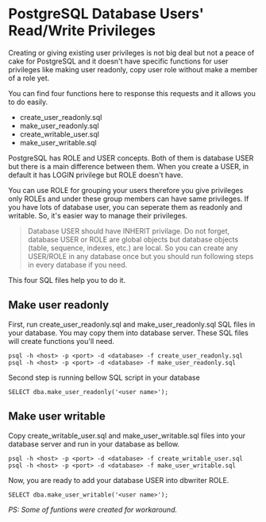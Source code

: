 # PostgreSQL Database Users' Read/Write Privileges

Creating or giving existing user privileges is not big deal but not a peace of cake for PostgreSQL and it doesn't have specific functions for user privileges like making user readonly, copy user role without make a member of a role yet.  

You can find four functions here to response this requests and it allows you to do easily.

- create_user_readonly.sql
- make_user_readonly.sql
- create_writable_user.sql
- make_user_writable.sql

PostgreSQL has ROLE and USER concepts. Both of them is database USER but there is a main difference between them. When you create a USER, in default it has LOGIN privilege but ROLE doesn't have.

You can use ROLE for grouping your users therefore you give privileges only ROLEs and under these group members can have same privileges. If you have lots of database user, you can seperate them as readonly and writable. So, it's easier way to manage their privileges.

>Database USER should have INHERIT privilage. 
>Do not forget, database USER or ROLE are global objects but database objects (table, sequence, indexes, etc.) are local. So you can create any USER/ROLE in any database once but you should run following steps in every database if you need.

This four SQL files help you to do it.

## Make user readonly

First, run create_user_readonly.sql and make_user_readonly.sql SQL files in your database. You may copy them into database server. These SQL files will create functions you'll need.

```
psql -h <host> -p <port> -d <database> -f create_user_readonly.sql
psql -h <host> -p <port> -d <database> -f make_user_readonly.sql
```

Second step is running bellow SQL script in your database

```
SELECT dba.make_user_readonly('<user name>'); 
```

## Make user writable

Copy create_writable_user.sql and make_user_writable.sql files into your database server and run in your database as bellow.

```
psql -h <host> -p <port> -d <database> -f create_writable_user.sql
psql -h <host> -p <port> -d <database> -f make_user_writable.sql
```

Now, you are ready to add your database USER into dbwriter ROLE. 

```
SELECT dba.make_user_writable('<user name>');
```

*PS: Some of funtions were created for workaround.*
